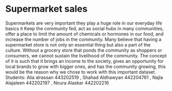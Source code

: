 # Supermarket sales 
Supermarkets are very important they play a huge role in our everyday life basics it Keep the community fed, act as social hubs in many communities, offer a place to limit the amount of chemicals or hormones in our food, and increase the number of jobs in the community. Many believe that having a supermarket store is not only an essential thing but also a part of the culture. Without a grocery store that ponds the community as shoppers or consumers, we cannot sustain the livelihood of the community. The concept of it is such that it brings an income to the society, gives an opportunity for local brands to grow with bigger ones, and has the community growing, this would be the reason why we chose to work with this important dataset. Students: Alia alrassan 443202519 , Shahad Aldhawyan 442204761 , Najla Alajaleen 442202197 , Noura Alaskar 442202216
